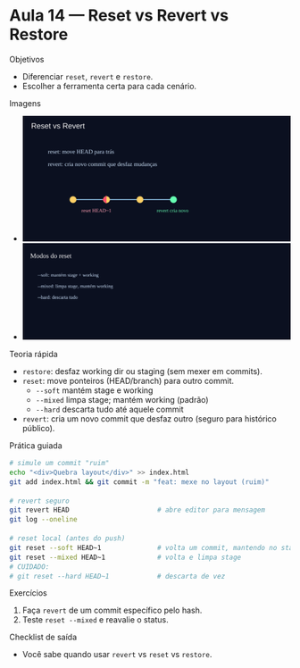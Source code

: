 # Aula 14 — Reset vs Revert vs Restore

Objetivos
- Diferenciar `reset`, `revert` e `restore`.
- Escolher a ferramenta certa para cada cenário.

Imagens
- ![Reset e Revert](../assets/reset-revert.svg)
- ![Modos de reset](../assets/reset-modes.svg)

Teoria rápida
- `restore`: desfaz working dir ou staging (sem mexer em commits).
- `reset`: move ponteiros (HEAD/branch) para outro commit.
  - `--soft` mantém stage e working
  - `--mixed` limpa stage; mantém working (padrão)
  - `--hard` descarta tudo até aquele commit
- `revert`: cria um novo commit que desfaz outro (seguro para histórico público).

Prática guiada
```bash
# simule um commit "ruim"
echo "<div>Quebra layout</div>" >> index.html
git add index.html && git commit -m "feat: mexe no layout (ruim)"

# revert seguro
git revert HEAD                      # abre editor para mensagem
git log --oneline

# reset local (antes do push)
git reset --soft HEAD~1              # volta um commit, mantendo no stage
git reset --mixed HEAD~1             # volta e limpa stage
# CUIDADO:
# git reset --hard HEAD~1            # descarta de vez
```

Exercícios
1) Faça `revert` de um commit específico pelo hash.
2) Teste `reset --mixed` e reavalie o status.

Checklist de saída
- Você sabe quando usar `revert` vs `reset` vs `restore`.